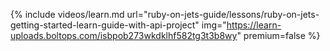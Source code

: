 {% include videos/learn.md
     url="ruby-on-jets-guide/lessons/ruby-on-jets-getting-started-learn-guide-with-api-project"
     img="https://learn-uploads.boltops.com/isbpob273wkdklhf582tg3t3b8wy"
     premium=false %}
